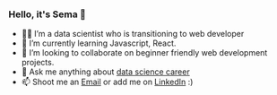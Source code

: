 ### Hello, it's Sema 👋



- :woman_technologist: I’m a data scientist who is transitioning to web developer
- 🌱 I’m currently learning Javascript, React.
- 👯 I’m looking to collaborate on beginner friendly web development projects.
- 💬 Ask me anything about [data science career](https://superpeer.com/karanse?s=d)
- 📫 Shoot me an [Email](mailto:karan18sema@gmail.com) or add me on [LinkedIn](https://www.linkedin.com/in/sema-karan-93144029/) :)


